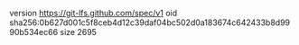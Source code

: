 version https://git-lfs.github.com/spec/v1
oid sha256:0b627d001c5f8ceb4d12c39daf04bc502d0a183674c642433b8d9990b534ec66
size 2695
